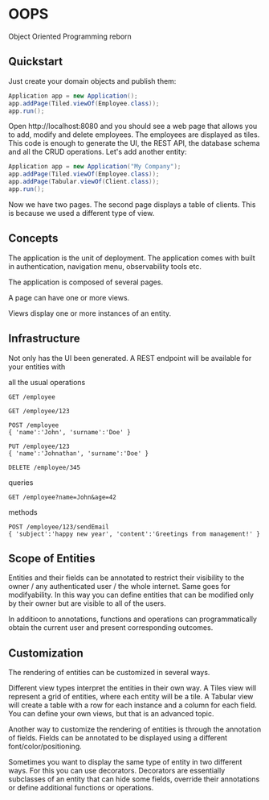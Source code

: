 # OOPS

Object Oriented Programming reborn

## Quickstart

Just create your domain objects and publish them:

```java
Application app = new Application();
app.addPage(Tiled.viewOf(Employee.class));
app.run();
```
Open http://localhost:8080 and you should see a web page that allows you to add, modify and delete employees. The employees are displayed as tiles.
This code is enough to generate the UI, the REST API, the database schema and all the CRUD operations.
Let's add another entity:

```java
Application app = new Application("My Company");
app.addPage(Tiled.viewOf(Employee.class));
app.addPage(Tabular.viewOf(Client.class));
app.run();
```
Now we have two pages. The second page displays a table of clients. This is because we used a different type of view.

## Concepts

The application is the unit of deployment. The application comes with built in authentication, navigation menu, observability tools etc.

The application is composed of several pages.

A page can have one or more views.

Views display one or more instances of an entity.


## Infrastructure

Not only has the UI been generated. A REST endpoint will be available for your entities with

all the usual operations
```
GET /employee

GET /employee/123

POST /employee
{ 'name':'John', 'surname':'Doe' }

PUT /employee/123
{ 'name':'Johnathan', 'surname':'Doe' }

DELETE /employee/345
```

queries
```
GET /employee?name=John&age=42
```

methods
```
POST /employee/123/sendEmail
{ 'subject':'happy new year', 'content':'Greetings from management!' }
```

## Scope of Entities

Entities and their fields can be annotated to restrict their visibility to the owner / any authenticated user / the whole internet. Same goes for modifyability. In this way you can define entities that can be modified only by their owner but are visible to all of the users.

In additioon to annotations, functions and operations can programmatically obtain the current user and present corresponding outcomes.

## Customization

The rendering of entities can be customized in several ways.

Different view types interpret the entities in their own way. A Tiles view will represent a grid of entities, where each entity will be a tile. A Tabular view will create a table with a row for each instance and a column for each field. You can define your own views, but that is an advanced topic.

Another way to customize the rendering of entities is through the annotation of fields. Fields can be annotated to be displayed using a different font/color/positioning.

Sometimes you want to display the same type of entity in two different ways. For this you can use decorators. Decorators are essentially subclasses of an entity that can hide some fields, override their annotations or define additional functions or operations.
